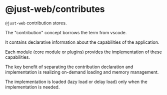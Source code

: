 # @just-web/contributes

`@just-web` contribution stores.

The "contribution" concept borrows the term from vscode.

It contains declarative information about the capabilities of the application.

Each module (core module or plugins) provides the implementation of these capabilities.

The key benefit of separating the contribution declaration and implementation is realizing on-demand loading and memory management.

The implementation is loaded (lazy load or delay load) only when the implementation is needed.
